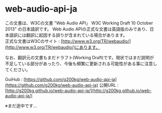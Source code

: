 
web-audio-api-ja
================

この文書は、W3Cの文書 "Web Audio API」 W3C Working Draft 10 October 2013" の日本語訳です。
Web Audio APIの正式な文書は英語版のみであり、日本語訳には翻訳に起因する誤りが含まれている場合があります。  
正式な文書はW3Cのサイト : [http://www.w3.org/TR/webaudio/](http://www.w3.org/TR/webaudio/)にあります。

なお、翻訳元の文書もまだドラフト(Working Draft)です。現状ではまだ説明が不足している部分があったり、今後も頻繁に更新される可能性がある事に注意してください。

GuiHub : [https://github.com/g200kg/web-audio-api-ja](https://github.com/g200kg/web-audio-api-ja)
公開URL : [http://g200kg.github.io/web-audio-api-ja/](http://g200kg.github.io/web-audio-api-ja/)

※まだ途中です...
